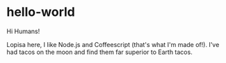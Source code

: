 # hello-world

Hi Humans!

Lopisa here, I like Node.js and Coffeescript (that's what I'm made of!).
I've had tacos on the moon and find them far superior to Earth tacos.
